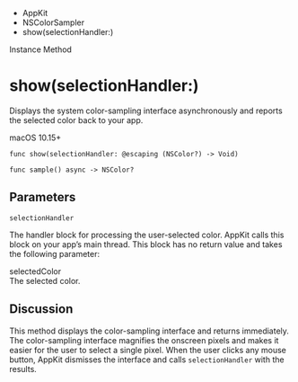 

- AppKit
- NSColorSampler
-  show(selectionHandler:) 

Instance Method

# show(selectionHandler:)

Displays the system color-sampling interface asynchronously and reports the selected color back to your app.

macOS 10.15+

``` source
func show(selectionHandler: @escaping (NSColor?) -> Void)
```

``` source
func sample() async -> NSColor?
```

## Parameters 

`selectionHandler`  

The handler block for processing the user-selected color. AppKit calls this block on your app’s main thread. This block has no return value and takes the following parameter:

selectedColor  
The selected color.

## Discussion

This method displays the color-sampling interface and returns immediately. The color-sampling interface magnifies the onscreen pixels and makes it easier for the user to select a single pixel. When the user clicks any mouse button, AppKit dismisses the interface and calls `selectionHandler` with the results.

